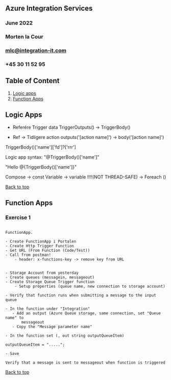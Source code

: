 ## Azure Integration Services
### June 2022 
### Morten la Cour
### mlc@integration-it.com
### +45 30 11 52 95


## Table of Content
1. [Logic apps](#logic-apps)
2. [Function Apps](#function-apps)



## Logic Apps

- Referére Trigger data TriggerOutputs()  -> TriggerBody()

- Ref -> Tidligere action outputs('[action name]') -> body('[action name]')


TriggerBody()['name']['fd']?['rrr']


Logic app syntax: 
"@TriggerBody()['name']"

"Hello @{TriggerBody()['name']}"


Compose -> const
Variable -> variable !!!!(NOT THREAD-SAFE) -> Foreach ()


[Back to top](#table-of-content)


## Function Apps

### Exercise 1

```

FunctionApp.

- Create FunctionApp i Portalen
- Create Http Trigger Function
- Get URL (From Function (Code/Test))
- Call from postman!
    - header: x-functions-key -> remove key from URL


- Storage Account from yesterday
- Create queues (messagein, messageout)
- Create Storage Queue Trigger function
    - Setup properties (queue name, new connection to storage account)

- Verify that function runs when submitting a message to the input queue

- In the function under "Integration" 
   - Add an output (Azure Queue storage, same connection, set "Queue name" to 
       messageout
   - Copy the "Message parameter name"

- In the function set (, out string outputQueueItem)

outputQueueItem = ".....";

- Save

Verify that a message is sent to messageout when function is triggered

```

[Back to top](#table-of-content)
